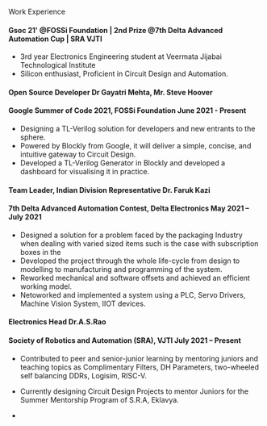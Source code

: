 Work Experience

#### Gsoc 21' @FOSSi Foundation | 2nd Prize @7th Delta Advanced Automation Cup | SRA VJTI
- 3rd year Electronics Engineering student at Veermata Jijabai Technological Institute
- Silicon enthusiast, Proficient in Circuit Design and Automation. 

#### Open Source Developer Dr Gayatri Mehta, Mr. Steve Hoover
#### Google Summer of Code 2021, FOSSi Foundation June 2021 - Present
-  Designing a TL-Verilog solution for developers and new entrants to the sphere.
-  Powered by Blockly from Google, it will deliver a simple, concise, and intuitive gateway to Circuit Design.
-  Developed a TL-Verilog Generator in Blockly and developed a dashboard for visualising it in practice.

#### Team Leader, Indian Division Representative Dr. Faruk Kazi
#### 7th Delta Advanced Automation Contest, Delta Electronics May 2021 – July 2021
-  Designed a solution for a problem faced by the packaging Industry when dealing with varied sized items
such is the case with subscription boxes in the
-  Developed the project through the whole life-cycle from design to modelling to manufacturing and programming of the system.
-  Reworked mechanical and software offsets and achieved an efficient working model.
-  Netoworked and implemented a system using a PLC, Servo Drivers, Machine Vision System, IIOT devices.

#### Electronics Head Dr.A.S.Rao
#### Society of Robotics and Automation (SRA), VJTI July 2021 – Present
-  Contributed to peer and senior-junior learning by mentoring juniors and teaching topics as Complimentary
Filters, DH Parameters, two-wheeled self balancing DDRs, Logisim, RISC-V.
-  Currently designing Circuit Design Projects to mentor Juniors for the Summer Mentorship Program of
S.R.A, Eklavya.

- 
